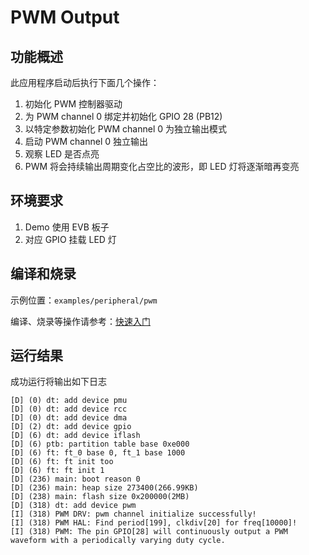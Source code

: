 # PWM Output

## 功能概述

此应用程序启动后执行下面几个操作：

1. 初始化 PWM 控制器驱动
2. 为 PWM channel 0 绑定并初始化 GPIO 28 (PB12)
3. 以特定参数初始化 PWM channel 0 为独立输出模式
4. 启动 PWM channel 0 独立输出
5. 观察 LED 是否点亮
6. PWM 将会持续输出周期变化占空比的波形，即 LED 灯将逐渐暗再变亮

## 环境要求

1. Demo 使用 EVB 板子
2. 对应 GPIO 挂载 LED 灯

## 编译和烧录

示例位置：`examples/peripheral/pwm`

编译、烧录等操作请参考：[快速入门](https://doc.winnermicro.net/w800/zh_CN/2.2-beta.2/get_started/index.html)

## 运行结果

成功运行将输出如下日志

```
[D] (0) dt: add device pmu
[D] (0) dt: add device rcc
[D] (0) dt: add device dma
[D] (2) dt: add device gpio
[D] (6) dt: add device iflash
[D] (6) ptb: partition table base 0xe000
[D] (6) ft: ft_0 base 0, ft_1 base 1000
[D] (6) ft: ft init too
[D] (6) ft: ft init 1
[D] (236) main: boot reason 0
[D] (236) main: heap size 273400(266.99KB)
[D] (238) main: flash size 0x200000(2MB)
[D] (318) dt: add device pwm
[I] (318) PWM DRV: pwm channel initialize successfully!
[I] (318) PWM HAL: Find period[199], clkdiv[20] for freq[10000]!
[I] (318) PWM: The pin GPIO[28] will continuously output a PWM waveform with a periodically varying duty cycle.
```
